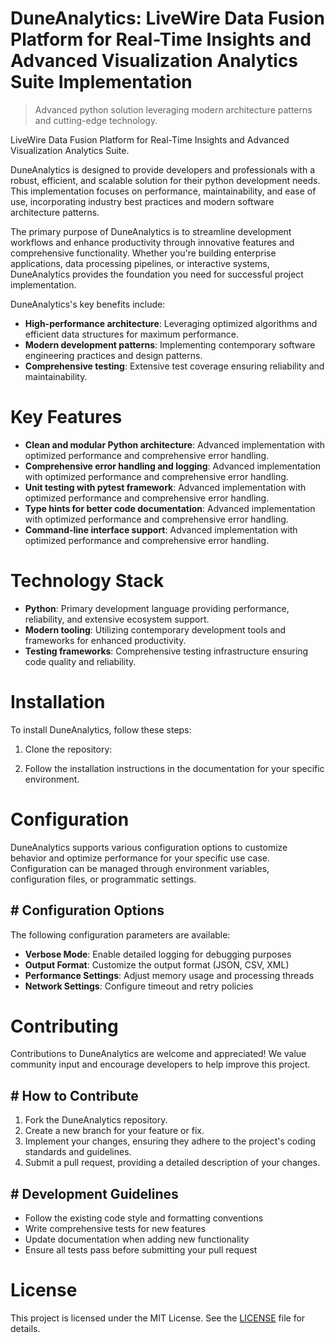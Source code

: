 <!-- fallback_DuneAnalytics_20250803025736_67249 -->

# DuneAnalytics: LiveWire Data Fusion Platform for Real-Time Insights and Advanced Visualization Analytics Suite Implementation
> Advanced python solution leveraging modern architecture patterns and cutting-edge technology.

LiveWire Data Fusion Platform for Real-Time Insights and Advanced Visualization Analytics Suite.

DuneAnalytics is designed to provide developers and professionals with a robust, efficient, and scalable solution for their python development needs. This implementation focuses on performance, maintainability, and ease of use, incorporating industry best practices and modern software architecture patterns.

The primary purpose of DuneAnalytics is to streamline development workflows and enhance productivity through innovative features and comprehensive functionality. Whether you're building enterprise applications, data processing pipelines, or interactive systems, DuneAnalytics provides the foundation you need for successful project implementation.

DuneAnalytics's key benefits include:

* **High-performance architecture**: Leveraging optimized algorithms and efficient data structures for maximum performance.
* **Modern development patterns**: Implementing contemporary software engineering practices and design patterns.
* **Comprehensive testing**: Extensive test coverage ensuring reliability and maintainability.

# Key Features

* **Clean and modular Python architecture**: Advanced implementation with optimized performance and comprehensive error handling.
* **Comprehensive error handling and logging**: Advanced implementation with optimized performance and comprehensive error handling.
* **Unit testing with pytest framework**: Advanced implementation with optimized performance and comprehensive error handling.
* **Type hints for better code documentation**: Advanced implementation with optimized performance and comprehensive error handling.
* **Command-line interface support**: Advanced implementation with optimized performance and comprehensive error handling.

# Technology Stack

* **Python**: Primary development language providing performance, reliability, and extensive ecosystem support.
* **Modern tooling**: Utilizing contemporary development tools and frameworks for enhanced productivity.
* **Testing frameworks**: Comprehensive testing infrastructure ensuring code quality and reliability.

# Installation

To install DuneAnalytics, follow these steps:

1. Clone the repository:


2. Follow the installation instructions in the documentation for your specific environment.

# Configuration

DuneAnalytics supports various configuration options to customize behavior and optimize performance for your specific use case. Configuration can be managed through environment variables, configuration files, or programmatic settings.

## # Configuration Options

The following configuration parameters are available:

* **Verbose Mode**: Enable detailed logging for debugging purposes
* **Output Format**: Customize the output format (JSON, CSV, XML)
* **Performance Settings**: Adjust memory usage and processing threads
* **Network Settings**: Configure timeout and retry policies

# Contributing

Contributions to DuneAnalytics are welcome and appreciated! We value community input and encourage developers to help improve this project.

## # How to Contribute

1. Fork the DuneAnalytics repository.
2. Create a new branch for your feature or fix.
3. Implement your changes, ensuring they adhere to the project's coding standards and guidelines.
4. Submit a pull request, providing a detailed description of your changes.

## # Development Guidelines

* Follow the existing code style and formatting conventions
* Write comprehensive tests for new features
* Update documentation when adding new functionality
* Ensure all tests pass before submitting your pull request

# License

This project is licensed under the MIT License. See the [LICENSE](https://github.com/gary111868/DuneAnalytics/blob/main/LICENSE) file for details.
